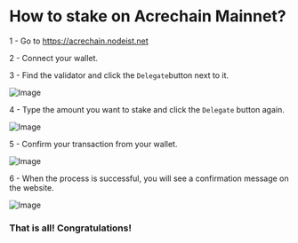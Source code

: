 # How to stake on Acrechain Mainnet?

1 - Go to https://acrechain.nodeist.net

2 - Connect your wallet.

3 - Find the validator and click the `Delegate`button next to it.

![Image]()

4 - Type the amount you want to stake and click the `Delegate` button again.

![Image]()

5 - Confirm your transaction from your wallet.

![Image]()

6 - When the process is successful, you will see a confirmation message on the website.

![Image]()

### That is all! Congratulations!
